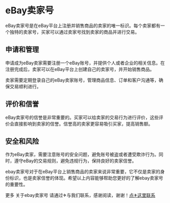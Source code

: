 # eBay卖家号

eBay卖家号是在eBay平台上注册并销售商品的卖家的唯一标识。每个卖家都有一个独特的卖家号，买家可以通过卖家号找到卖家的商品并进行交易。

## 申请和管理

申请成为eBay卖家需要注册一个eBay账号，并提供个人或者企业的相关信息。在注册完成后，卖家可以在eBay平台上创建自己的卖家号，并开始销售商品。

卖家需要定期登录自己的eBay卖家账号，管理商品信息、订单和客户沟通等，确保交易顺利进行。

## 评价和信誉

eBay卖家号的信誉是非常重要的。买家可以给卖家的交易行为进行评价，这些评价会直接影响到卖家的信誉。信誉高的卖家更容易吸引买家，提高销售额。

## 安全和风险

作为eBay卖家，需要注意账号的安全问题，避免账号被盗或者遭受欺诈行为。同时，遵守eBay的交易规则，避免违规行为，保持良好的卖家信誉。

ebay卖家号对于在eBay平台上销售商品的卖家来说非常重要，它不仅是卖家的身份标识，也是卖家信誉的体现。希望以上内容能够帮助您更好的了解ebay卖家号的重要性。

更多 关于ebay卖家号 请通过✈与我们联系，感谢阅读，谢谢！[点✈这里联系](https://ww.k02.cc)